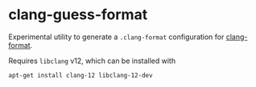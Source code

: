 # clang-guess-format

Experimental utility to generate a `.clang-format` configuration for
[clang-format](https://clang.llvm.org/docs/ClangFormat.html).

Requires `libclang` v12, which can be installed with

```bash
apt-get install clang-12 libclang-12-dev
```
